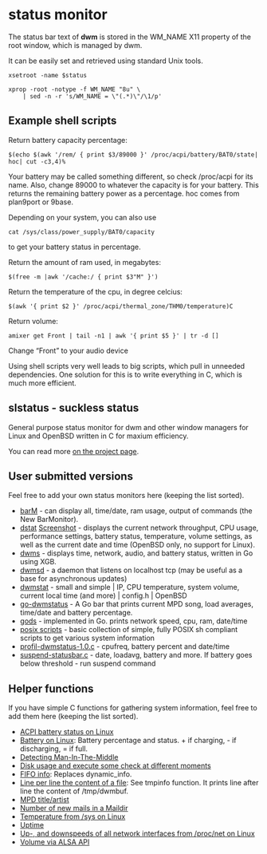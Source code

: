 status monitor
==============

The status bar text of **dwm** is stored in the WM_NAME X11 property of the
root window, which is managed by dwm.

It can be easily set and retrieved using standard Unix tools.

	xsetroot -name $status

	xprop -root -notype -f WM_NAME "8u" \
		| sed -n -r 's/WM_NAME = \"(.*)\"/\1/p'

Example shell scripts
---------------------

Return battery capacity percentage:

	$(echo $(awk '/rem/ { print $3/89000 }' /proc/acpi/battery/BAT0/state| hoc| cut -c3,4)%

Your battery may be called something different, so check /proc/acpi for its name. Also, change 89000 to whatever the capacity is for your battery. This returns the remaining battery power as a percentage.
hoc comes from plan9port or 9base.

Depending on your system, you can also use

	cat /sys/class/power_supply/BAT0/capacity

to get your battery status in percentage.

Return the amount of ram used, in megabytes:

    $(free -m |awk '/cache:/ { print $3"M" }')

Return the temperature of the cpu, in degree celcius:

	$(awk '{ print $2 }' /proc/acpi/thermal_zone/THM0/temperature)C

Return volume:

	amixer get Front | tail -n1 | awk '{ print $5 }' | tr -d []

Change “Front” to your audio device

Using shell scripts very well leads to big scripts, which pull in unneeded
dependencies. One solution for this is to write everything in C, which is much
more efficient.

slstatus - suckless status
--------------------------

General purpose status monitor for dwm and other window managers for Linux and
OpenBSD written in C for maxium efficiency.

You can read more [on the project page](https://tools.suckless.org/slstatus/).

User submitted versions
-----------------------

Feel free to add your own status monitors here (keeping the list sorted).

* [barM](barM.c) - can display all, time/date, ram usage, output of commands (the New BarMonitor).
* [dstat](https://www.umaxx.net/dl) [Screenshot](https://www.umaxx.net/dstat.png) - displays the current network throughput, CPU usage, performance settings, battery status, temperature, volume settings, as well as the current date and time (OpenBSD only, no support for Linux).
* [dwms](https://github.com/ianremmler/dwms) - displays time, network, audio, and battery status, written in Go using XGB.
* [dwmsd](https://github.com/johnko/dwmsd) - a daemon that listens on localhost tcp (may be useful as a base for asynchronous updates)
* [dwmstat](https://notabug.org/kl3/dwmstat) - small and simple | IP, CPU temperature, system volume, current local time (and more) | config.h | OpenBSD
* [go-dwmstatus](https://github.com/oniichaNj/go-dwmstatus) - A Go bar that prints current MPD song, load averages, time/date and battery percentage.
* [gods](https://github.com/schachmat/gods) - implemented in Go. prints network speed, cpu, ram, date/time
* [posix scripts](https://notabug.org/kl3/scripts) - basic collection of simple, fully POSIX sh compliant scripts to get various system information
* [profil-dwmstatus-1.0.c](profil-dwmstatus-1.0.c) - cpufreq, battery percent and date/time
* [suspend-statusbar.c](https://github.com/snobb/dwm-statusbar) - date, loadavg, battery and more. If battery goes below threshold - run suspend command

Helper functions
----------------

If you have simple C functions for gathering system information, feel free to
add them here (keeping the list sorted).

* [ACPI battery status on Linux](new-acpi-battery.c)
* [Battery on Linux](batterystatus.c): Battery percentage and status. + if
  charging, - if discharging, = if full.
* [Detecting Man-In-The-Middle](dwmstatus-mitm.c)
* [Disk usage and execute some check at different moments](diskspace_timechk.c)
* [FIFO info](fifo.c): Replaces dynamic_info.
* [Line per line the content of a file](dynamic_info.c): See
  tmpinfo function. It prints line after line the content of
  /tmp/dwmbuf.
* [MPD title/artist](mpdstatus.c)
* [Number of new mails in a Maildir](mail_counter.c)
* [Temperature from /sys on Linux](dwmstatus-temperature.c)
* [Uptime](uptime.c)
* [Up-, and downspeeds of all network interfaces from /proc/net on Linux](dwmstatus-netusage.c)
* [Volume via ALSA API](getvol.c)

